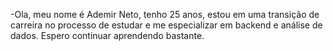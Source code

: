 -Ola, meu nome é Ademir Neto, tenho 25 anos, estou em uma transição de carreira no processo de estudar e me especializar em backend e análise de dados.
Espero continuar aprendendo bastante.
